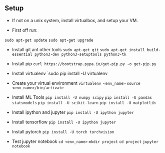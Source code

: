 ## Setup

- If not on a unix system, install virtualbox, and setup your VM.

- First off run:

`sudo apt-get update`
`sudo apt-get upgrade`

- Install git ant other tools
`sudo apt-get git`
`sudo apt-get install build-essential python3-dev python3-setuptools python3-tk`

- Install pip
`curl https://bootstrap.pypa.io/get-pip.py -o get-pip.py`

- Install virtualenv
`sudo pip install -U virtualenv

- Create your virtual environment
`virtualenv <env_name>`
`source <env_name>/bin/activate`

- Install ML Tools
`pip install -U numpy scipy`
`pip install -U pandas statsmodels`
`pip install -U scikit-learn`
`pip install -U matplotlib`

- Install ipython and jupyter
`pip install -U ipython jupyter`

- Install tensorflow
`pip install -U ipython jupyter`

- Install pytorch
`pip install -U torch torchvision`

- Test jupyter notebook
`cd <env_name>`
`mkdir project`
`cd project`
`jupyter notebook`
